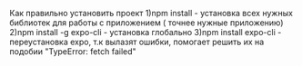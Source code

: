 Как правильно установить проект
1)npm install - установка всех нужных библиотек для работы с приложением ( точнее нужные приложению)
2)npm install -g expo-cli - установка глобально
3)npm install expo-cli - переустановка expo, т.к вылазят ошибки, 
помогает решить их на подобии "TypeError: fetch failed"
